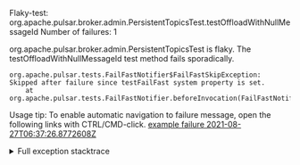         
Flaky-test: org.apache.pulsar.broker.admin.PersistentTopicsTest.testOffloadWithNullMessageId
Number of failures: 1

org.apache.pulsar.broker.admin.PersistentTopicsTest is flaky. The testOffloadWithNullMessageId test method fails sporadically.

```
org.apache.pulsar.tests.FailFastNotifier$FailFastSkipException: Skipped after failure since testFailFast system property is set.
	at org.apache.pulsar.tests.FailFastNotifier.beforeInvocation(FailFastNotifier.java:88)

```

Usage tip: To enable automatic navigation to failure message, open the following links with CTRL/CMD-click.
[example failure 2021-08-27T06:37:26.8772608Z](https://github.com/apache/pulsar/runs/3440411059?check_suite_focus=true#step:9:951)


<details>
<summary>Full exception stacktrace</summary>
<code><pre>
org.apache.pulsar.tests.FailFastNotifier$FailFastSkipException: Skipped after failure since testFailFast system property is set.
	at org.apache.pulsar.tests.FailFastNotifier.beforeInvocation(FailFastNotifier.java:88)

</pre></code>
</details>

